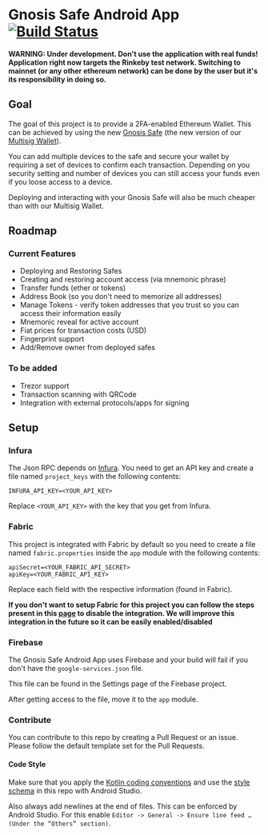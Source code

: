 # Gnosis Safe Android App [![Build Status](https://travis-ci.org/gnosis/safe-android.svg?branch=master)](https://travis-ci.org/gnosis/safe-android)

**WARNING: Under development. Don't use the application with real funds! Application right now targets the Rinkeby test network. Switching to mainnet (or any other ethereum network) can be done by the user but it's its responsibility in doing so.**

## Goal
The goal of this project is to provide a 2FA-enabled Ethereum Wallet. This can be achieved by using the new [Gnosis Safe](https://github.com/gnosis/gnosis-safe-contracts) (the new version of our [Multisig Wallet](https://github.com/gnosis/MultiSigWallet)). 

You can add multiple devices to the safe and secure your wallet by requiring a set of devices to confirm each transaction. Depending on you security setting and number of devices you can still access your funds even if you loose access to a device.

Deploying and interacting with your Gnosis Safe will also be much cheaper than with our Multisig Wallet.

## Roadmap
### Current Features
* Deploying and Restoring Safes
* Creating and restoring account access (via mnemonic phrase)
* Transfer funds (ether or tokens)
* Address Book (so you don't need to memorize all addresses)
* Manage Tokens - verify token addresses that you trust so you can access their information easily
* Mnemonic reveal for active account
* Fiat prices for transaction costs (USD)
* Fingerprint support
* Add/Remove owner from deployed safes

### To be added
* Trezor support
* Transaction scanning with QRCode
* Integration with external protocols/apps for signing


## Setup

### Infura
The Json RPC depends on [Infura](https://infura.io/). You need to get an API key and create a file named `project_keys` with the following contents:
```
INFURA_API_KEY=<YOUR_API_KEY>
```

Replace `<YOUR_API_KEY>` with the key that you get from Infura.

### Fabric
This project is integrated with Fabric by default so you need to create a file named `fabric.properties` inside the `app` module with the following contents:
```
apiSecret=<YOUR_FABRIC_API_SECRET>
apiKey=<YOUR_FABRIC_API_KEY>
```
Replace each field with the respective information (found in Fabric).

**If you don't want to setup Fabric for this project you can follow the steps present in this [page](https://docs.fabric.io/android/crashlytics/build-tools.html) to disable the integration. We will improve this integration in the future so it can be easily enabled/disabled**

### Firebase
The Gnosis Safe Android App uses Firebase and your build will fail if you don't have the `google-services.json` file.

This file can be found in the Settings page of the Firebase project.

After getting access to the file, move it to the `app` module.

### Contribute
You can contribute to this repo by creating a Pull Request or an issue. Please follow the default template set for the Pull Requests.

#### Code Style
Make sure that you apply the [Kotlin coding conventions](https://kotlinlang.org/docs/reference/coding-conventions.html) and use the [style schema](heimdall-style.xml) in this repo with Android Studio.

Also always add newlines at the end of files. This can be enforced by Android Studio. For this enable `Editor -> General -> Ensure line feed … (Under the “Others” section)`.
